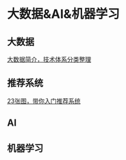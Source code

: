 # 大数据&AI&机器学习

## 大数据
[大数据简介，技术体系分类整理](https://www.cnblogs.com/cicada-smile/p/13671044.html)

## 推荐系统
[23张图，带你入门推荐系统](https://mp.weixin.qq.com/s?__biz=MzAwNjkxNzgxNg==&mid=2247489048&idx=2&sn=6139714fd06434e474a38ed5d0153a7e&chksm=9b074dcfac70c4d9629e6a03c74d3b7723ac8fffeda1540a1842917726a3ecaa2c22fa8da04c&mpshare=1&scene=23&srcid=0926lVmxX5MJ7Y0ZNUFK0EQg&sharer_sharetime=1601092422791&sharer_shareid=d812adcc01829f0f7f8fb06aea118511#rd)
## AI

## 机器学习